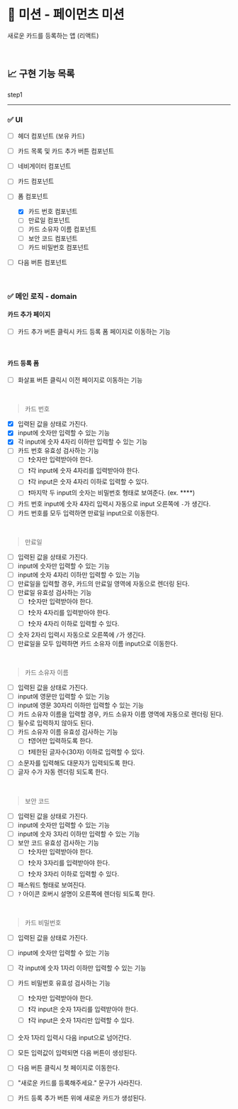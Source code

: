 # 🚀 미션 - 페이먼츠 미션

새로운 카드를 등록하는 앱 (리액트)

<br>

## 📈 구현 기능 목록

step1

---

### ✅ UI

- [ ] 헤더 컴포넌트 (보유 카드)
- [ ] 카드 목록 및 카드 추가 버튼 컴포넌트
- [ ] 네비게이터 컴포넌트
- [ ] 카드 컴포넌트
- [ ] 폼 컴포넌트

  - [x] 카드 번호 컴포넌트
  - [ ] 만료일 컴포넌트
  - [ ] 카드 소유자 이름 컴포넌트
  - [ ] 보안 코드 컴포넌트
  - [ ] 카드 비밀번호 컴포넌트

- [ ] 다음 버튼 컴포넌트

<br>

### ✅ 메인 로직 - domain

#### 카드 추가 페이지

- [ ] 카드 추가 버튼 클릭시 카드 등록 폼 페이지로 이동하는 기능

<br>

#### 카드 등록 폼

- [ ] 화살표 버튼 클릭시 이전 페이지로 이동하는 기능

<br>

> 카드 번호

- [x] 입력된 값을 상태로 가진다.
- [x] input에 숫자만 입력할 수 있는 기능
- [x] 각 input에 숫자 4자리 이하만 입력할 수 있는 기능
- [ ] 카드 번호 유효성 검사하는 기능
  - [ ] ❗숫자만 입력받아야 한다.
  - [ ] ❗각 input에 숫자 4자리를 입력받아야 한다.
  - [ ] ❗각 input은 숫자 4자리 이하로 입력할 수 있다.
  - [ ] ❗마지막 두 input의 숫자는 비밀번호 형태로 보여준다. (ex. \*\*\*\*)
- [ ] 카드 번호 input에 숫자 4자리 입력시 자동으로 input 오른쪽에 `-`가 생긴다.
- [ ] 카드 번호를 모두 입력하면 만료일 input으로 이동한다.

<br>

> 만료일

- [ ] 입력된 값을 상태로 가진다.
- [ ] input에 숫자만 입력할 수 있는 기능
- [ ] input에 숫자 4자리 이하만 입력할 수 있는 기능
- [ ] 만료일을 입력할 경우, 카드의 만료일 영역에 자동으로 렌더링 된다.
- [ ] 만료일 유효성 검사하는 기능
  - [ ] ❗숫자만 입력받아야 한다.
  - [ ] ❗숫자 4자리를 입력받아야 한다.
  - [ ] ❗숫자 4자리 이하로 입력할 수 있다.
- [ ] 숫자 2자리 입력시 자동으로 오른쪽에 `/`가 생긴다.
- [ ] 만료일을 모두 입력하면 카드 소유자 이름 input으로 이동한다.

<br>

> 카드 소유자 이름

- [ ] 입력된 값을 상태로 가진다.
- [ ] input에 영문만 입력할 수 있는 기능
- [ ] input에 영문 30자리 이하만 입력할 수 있는 기능
- [ ] 카드 소유자 이름을 입력할 경우, 카드 소유자 이름 영역에 자동으로 렌더링 된다.
- [ ] 필수로 입력하지 않아도 된다.
- [ ] 카드 소유자 이름 유효성 검사하는 기능
  - [ ] ❗영어만 입력하도록 한다.
  - [ ] ❗제한된 글자수(30자) 이하로 입력할 수 있다.
- [ ] 소문자를 입력해도 대문자가 입력되도록 한다.
- [ ] 글자 수가 자동 렌더링 되도록 한다.

<br>

> 보안 코드

- [ ] 입력된 값을 상태로 가진다.
- [ ] input에 숫자만 입력할 수 있는 기능
- [ ] input에 숫자 3자리 이하만 입력할 수 있는 기능
- [ ] 보안 코드 유효성 검사하는 기능
  - [ ] ❗숫자만 입력받아야 한다.
  - [ ] ❗숫자 3자리를 입력받아야 한다.
  - [ ] ❗숫자 3자리 이하로 입력할 수 있다.
- [ ] 패스워드 형태로 보여진다.
- [ ] `?` 아이콘 호버시 설명이 오른쪽에 렌더링 되도록 한다.

<br>

> 카드 비밀번호

- [ ] 입력된 값을 상태로 가진다.
- [ ] input에 숫자만 입력할 수 있는 기능
- [ ] 각 input에 숫자 1자리 이하만 입력할 수 있는 기능
- [ ] 카드 비밀번호 유효성 검사하는 기능
  - [ ] ❗숫자만 입력받아야 한다.
  - [ ] ❗각 input은 숫자 1자리를 입력받아야 한다.
  - [ ] ❗각 input은 숫자 1자리만 입력할 수 있다.
- [ ] 숫자 1자리 입력시 다음 input으로 넘어간다.

- [ ] 모든 입력값이 입력되면 다음 버튼이 생성된다.
- [ ] 다음 버튼 클릭시 첫 페이지로 이동한다.
- [ ] "새로운 카드를 등록해주세요." 문구가 사라진다.
- [ ] 카드 등록 추가 버튼 위에 새로운 카드가 생성된다.
